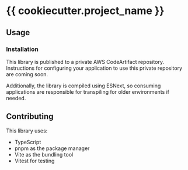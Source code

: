 # {{ cookiecutter.project_name }}

## Usage

### Installation

This library is published to a private AWS CodeArtifact repository. Instructions for configuring
your application to use this private repository are coming soon.

Additionally, the library is compiled using ESNext, so consuming applications are responsible
for transpiling for older environments if needed.

## Contributing

This library uses:

- TypeScript
- pnpm as the package manager
- Vite as the bundling tool
- Vitest for testing
